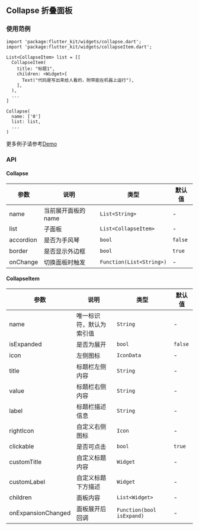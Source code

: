 ## Collapse 折叠面板

### 使用范例

```
import 'package:flutter_kit/widgets/collapse.dart';
import 'package:flutter_kit/widgets/collapseItem.dart';

List<CollapseItem> list = [[
  CollapseItem(
    title: "标题1",
    children: <Widget>[
      Text("代码是写出来给人看的，附带能在机器上运行"),
    ],
  ),
  ...
]

Collapse(
  name: ['0']
  list: list,
  ...
)
```

更多例子请参考[Demo](../lib/routes/demoCollapse.dart)

### API

#### Collapse

| 参数  | 说明  | 类型  | 默认值  |
| ------------ | ------------ | ------------ | ------------ |
| name | 当前展开面板的 name | `List<String>` | - |
| list | 子面板 | `List<CollapseItem>` | - |
| accordion | 是否为手风琴 | `bool` | `false` |
| border | 是否显示外边框 | `bool` | `true` |
| onChange | 切换面板时触发 | `Function(List<String>)` | - |

#### CollapseItem

| 参数  | 说明  | 类型  | 默认值  |
| ------------ | ------------ | ------------ | ------------ |
| name | 唯一标识符，默认为索引值 | `String` | - |
| isExpanded | 是否为展开 | `bool` | `false` |
| icon | 左侧图标 | `IconData` | - |
| title | 标题栏左侧内容 | `String` | - |
| value | 标题栏右侧内容 | `String` | - |
| label | 标题栏描述信息 | `String` | - |
| rightIcon | 自定义右侧图标 | `Icon` | - |
| clickable | 是否可点击 | `bool` | `true` |
| customTitle | 自定义标题内容 | `Widget` | - |
| customLabel | 自定义标题下方描述 | `Widget` | - |
| children | 面板内容 | `List<Widget>` | - |
| onExpansionChanged | 面板展开后回调 | `Function(bool isExpand)` | - |
